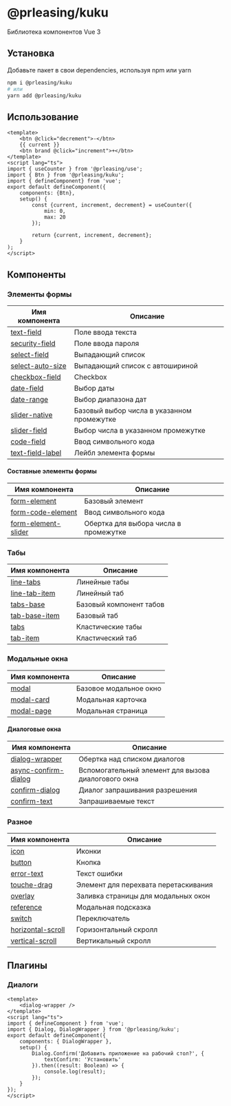 # @prleasing/kuku

Библиотека компонентов Vue 3

## Установка

Добавьте пакет в свои dependencies, используя npm или yarn

```bash
npm i @prleasing/kuku
# или
yarn add @prleasing/kuku
```

## Использование

```vue
<template>
	<btn @click="decrement">-</btn>
	{{ current }}
	<btn brand @click="increment">+</btn>
</template>
<script lang="ts">
import { useCounter } from '@prleasing/use';
import { Btn } from '@prleasing/kuku';
import { defineComponent} from 'vue';
export default defineComponent({
    components: {Btn},
    setup() {
	    const {current, increment, decrement} = useCounter({
		    min: 0,
		    max: 20
	    });

	    return {current, increment, decrement};
    }
);
</script>
```

## Компоненты

### Элементы формы

| Имя компонента                                                           | Описание                                   |
| ------------------------------------------------------------------------ | ------------------------------------------ |
| [text-field](src/components/text-field/text-field.vue)                   | Поле ввода текста                          |
| [security-field](src/components/security-field/security-field.vue)       | Поле ввода пароля                          |
| [select-field](src/components/select-field/select-field.vue)             | Выпадающий список                          |
| [select-auto-size](src/components/select-auto-size/select-auto-size.vue) | Выпадающий список с автошириной            |
| [checkbox-field](src/components/checkbox-field/checkbox-field.vue)       | Checkbox                                   |
| [date-field](src/components/date-field/date-field.vue)                   | Выбор даты                                 |
| [date-range](src/components/date-range/date-range.vue)                   | Выбор диапазона дат                        |
| [slider-native](src/components/slider-native/slider-native.vue)          | Базовый выбор числа в указанном промежутке |
| [slider-field](src/components/slider-field/slider-field.vue)             | Выбор числа в указанном промежутке         |
| [code-field](src/components/code-field/code-field.vue)                   | Ввод символьного кода                      |
| [text-field-label](src/components/text-field-label/text-field-label.vue) | Лейбл элемента формы                       |

#### Составные элементы формы

| Имя компонента                                                                    | Описание                              |
| --------------------------------------------------------------------------------- | ------------------------------------- |
| [form-element](src/components/form-element/form-element.vue)                      | Базовый элемент                       |
| [form-code-element](src/components/form-code-element/form-code-element.vue)       | Ввод символьного кода                 |
| [form-element-slider](src/components/form-element-slider/form-element-slider.vue) | Обертка для выбора числа в промежутке |

### Табы

| Имя компонента                                                  | Описание                |
| --------------------------------------------------------------- | ----------------------- |
| [line-tabs](src/components/line-tabs/line-tabs.vue)             | Линейные табы           |
| [line-tab-item](src/components/line-tab-item/line-tab-item.vue) | Линейный таб            |
| [tabs-base](src/components/tabs-base/tabs-base.vue)             | Базовый компонент табов |
| [tab-base-item](src/components/tab-base-item/tab-base-item.vue) | Базовый таб             |
| [tabs](src/components/tabs/tabs.vue)                            | Кластические табы       |
| [tab-item](src/components/tab-item/tab-item.vue)                | Кластический таб        |

### Модальные окна

| Имя компонента                                         | Описание               |
| ------------------------------------------------------ | ---------------------- |
| [modal](src/components/modal/modal.vue)                | Базовое модальное окно |
| [modal-card](src/components/modal-card/modal-card.vue) | Модальная карточка     |
| [modal-page](src/components/modal-page/modal-page.vue) | Модальная страница     |

#### Диалоговые окна

| Имя компонента                                                                 | Описание                                            |
| ------------------------------------------------------------------------------ | --------------------------------------------------- |
| [dialog-wrapper](src/components/dialog-wrapper/dialog-wrapper.vue)             | Обертка над списком диалогов                        |
| [async-confirm-dialog](src/components/dialog/confirm/async-confirm-dialog.vue) | Вспомогательный элемент для вызова диалогового окна |
| [confirm-dialog](src/components/dialog/confirm/confirm-dialog.vue)             | Диалог запрашивания разрешения                      |
| [confirm-text](src/components/dialog/confirm/confirm-text.vue)                 | Запрашиваемые текст                                 |

### Разное

| Имя компонента                                                              | Описание                             |
| --------------------------------------------------------------------------- | ------------------------------------ |
| [icon](src/components/icon/icon.vue)                                        | Иконки                               |
| [button](src/components/button/button.vue)                                  | Кнопка                               |
| [error-text](src/components/error-text/error-text.vue)                      | Текст ошибки                         |
| [touche-drag](src/components/touche-drag/touche-drag.vue)                   | Элемент для перехвата перетаскивания |
| [overlay](src/components/overlay/overlay.vue)                               | Заливка страницы для модальных окон  |
| [reference](src/components/reference/reference.vue)                         | Модальная подсказка                  |
| [switch](src/components/switch/toggle-switch.vue)                           | Переключатель                        |
| [horizontal-scroll](src/components/horizontal-scroll/horizontal-scroll.vue) | Горизонтальный скролл                |
| [vertical-scroll](src/components/vertical-scroll/vertical-scroll.vue)       | Вертикальный скролл                  |

## Плагины

### Диалоги

```vue
<template>
	<dialog-wrapper />
</template>
<script lang="ts">
import { defineComponent } from 'vue';
import { Dialog, DialogWrapper } from '@prleasing/kuku';
export default defineComponent({
	components: { DialogWrapper },
	setup() {
		Dialog.Confirm('Добавить приложение на рабочий стол?', {
			textConfirm: 'Установить'
		}).then((result: Boolean) => {
			console.log(result);
		});
	}
});
</script>
```
